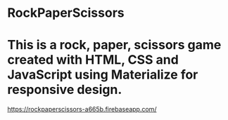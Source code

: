 # RockPaperScissors

# This is a rock, paper, scissors game created with HTML, CSS and JavaScript using Materialize for responsive design.

https://rockpaperscissors-a665b.firebaseapp.com/
